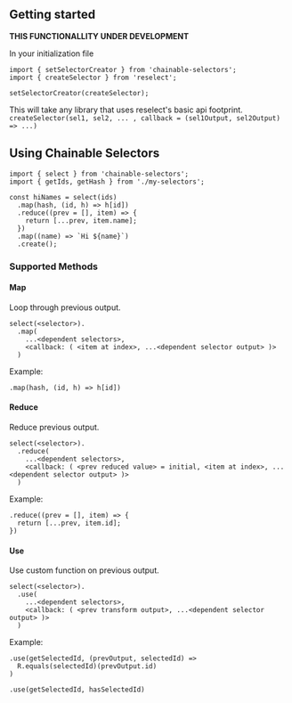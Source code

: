 ## Getting started
**THIS FUNCTIONALLITY UNDER DEVELOPMENT**

In your initialization file
```es6
import { setSelectorCreator } from 'chainable-selectors';
import { createSelector } from 'reselect';

setSelectorCreator(createSelector);
```

This will take any library that uses reselect's basic api footprint.
`createSelector(sel1, sel2, ... , callback = (sel1Output, sel2Output) => ...)`

## Using Chainable Selectors
```es6
import { select } from 'chainable-selectors';
import { getIds, getHash } from './my-selectors';

const hiNames = select(ids)
  .map(hash, (id, h) => h[id])
  .reduce((prev = [], item) => {
    return [...prev, item.name];
  })
  .map((name) => `Hi ${name}`)
  .create();
```

### Supported Methods
#### Map
Loop through previous output.
```es6
select(<selector>).
  .map(
    ...<dependent selectors>,
    <callback: ( <item at index>, ...<dependent selector output> )>
  )
```

Example:
```es6
.map(hash, (id, h) => h[id])
```

#### Reduce
Reduce previous output.
```es6
select(<selector>).
  .reduce(
    ...<dependent selectors>,
    <callback: ( <prev reduced value> = initial, <item at index>, ...<dependent selector output> )>
  )
```

Example:
```es6
.reduce((prev = [], item) => {
  return [...prev, item.id];
})
```

#### Use
Use custom function on previous output.
```es6
select(<selector>).
  .use(
    ...<dependent selectors>,
    <callback: ( <prev transform output>, ...<dependent selector output> )>
  )
```

Example:
```es6
.use(getSelectedId, (prevOutput, selectedId) =>
  R.equals(selectedId)(prevOutput.id)
)
```
```es6
.use(getSelectedId, hasSelectedId)
```

